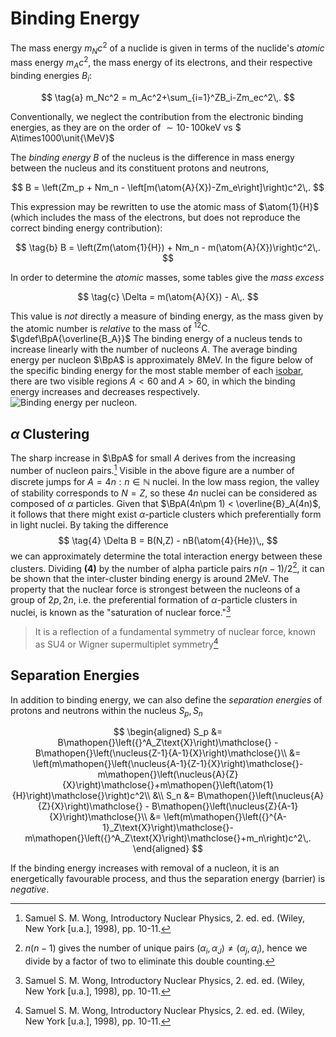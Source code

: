 Binding Energy
==============

The mass energy $m_Nc^2$ of a nuclide is given in terms of the nuclide's _atomic_ mass energy $m_Ac^2$, the mass energy of its electrons, and their respective binding energies $B_i$:

<!-- Here the mass of the atom excludes the binding energy, so we restore it first before subtracting the isolated electron masses -->

$$
\tag{a}
m_Nc^2 = m_Ac^2+\sum_{i=1}^ZB_i-Zm_ec^2\,.
$$

Conventionally, we neglect the contribution from the electronic binding energies, as they are on the order of $\sim10\operatorname{-}100\unit{\keV}$ vs $ A\times1000\unit{\MeV}$

The _binding energy_ $B$ of the nucleus is the difference in mass energy between the nucleus and its constituent protons and neutrons,

$$
B = \left(Zm_p + Nm_n - \left[m(\atom{A}{X})-Zm_e\right]\right)c^2\,.
$$

This expression may be rewritten to use the atomic mass of $\atom{1}{H}$ (which includes the mass of the electrons, but does not reproduce the correct binding energy contribution):

$$
\tag{b}
B = \left(Zm(\atom{1}{H}) + Nm_n - m(\atom{A}{X})\right)c^2\,.
$$

In order to determine the _atomic_ masses, some tables give the _mass excess_

$$
\tag{c}
\Delta = m(\atom{A}{X}) - A\,.
$$

This value is _not_ directly a measure of binding energy, as the mass given by the atomic number is _relative_ to the mass of ${}^{12}\text{C}$.
$\gdef\BpA{\overline{B_A}}$
The binding energy of a nucleus tends to increase linearly with the number of nucleons $A$. The average binding energy per nucleon $\BpA$ is approximately $8\unit{\MeV}$. In the figure below of the specific binding energy for the most stable member of each [isobar](basic-concepts.md), there are two visible regions $A<60$ and $A>60$, in which the binding energy increases and decreases respectively.
![Binding energy per nucleon.](https://upload.wikimedia.org/wikipedia/commons/5/53/Binding_energy_curve_-_common_isotopes.svg)

$\alpha$ Clustering
-------------------
<!-- TODO define valley of stability -->
<!-- TODO justify this behaviour -->
The sharp increase in $\BpA$ for small $A$ derives from the increasing number of nucleon pairs.[^wong.10-11] Visible in the above figure are a number of discrete jumps for $A=4n:n\in \mathbb{N}$ nuclei. In the low mass region, the valley of stability corresponds to $N=Z$, so these $4n$ nuclei can be considered as composed of $\alpha$ particles. Given that $\BpA(4n\pm 1) < \overline{B}_A(4n)$, it follows that there might exist $\alpha$-particle clusters which preferentially form in light nuclei. By taking the difference
$$
\tag{4}
\Delta B = B(N,Z) - nB(\atom{4}{He})\,,
$$
we can approximately determine the total interaction energy between these clusters. Dividing **(4)** by the number of alpha particle pairs $n(n-1)/2$[^pairs], it can be shown that the inter-cluster binding energy is around $2\unit{\MeV}$. The property that the nuclear force is strongest between the nucleons of a group of $2p,2n$, i.e. the preferential formation of $\alpha$-particle clusters in nuclei, is known as the "saturation of nuclear force."[^wong.10-11]
> It is a reflection of a fundamental symmetry of nuclear
force, known as SU4 or Wigner supermultiplet symmetry[^wong.10-11]

Separation Energies
-------------------

In addition to binding energy, we can also define the _separation energies_ of protons and neutrons within the nucleus $S_p,\,S_n$

$$
\begin{aligned}
S_p &= B\mathopen{}\left({}^A_Z\text{X}\right)\mathclose{} - B\mathopen{}\left(\nucleus{Z-1}{A-1}{X}\right)\mathclose{}\\
&= \left(m\mathopen{}\left(\nucleus{A-1}{Z-1}{X}\right)\mathclose{}-m\mathopen{}\left(\nucleus{A}{Z}{X}\right)\mathclose{}+m\mathopen{}\left(\atom{1}{H}\right)\mathclose{}\right)c^2\\
&\\
S_n &= B\mathopen{}\left(\nucleus{A}{Z}{X}\right)\mathclose{} - B\mathopen{}\left(\nucleus{Z}{A-1}{X}\right)\mathclose{}\\
&= \left(m\mathopen{}\left({}^{A-1}_Z\text{X}\right)\mathclose{}-m\mathopen{}\left({}^A_Z\text{X}\right)\mathclose{}+m_n\right)c^2\,.
\end{aligned}
$$

If the binding energy increases with removal of a nucleon, it is an energetically favourable process, and thus the separation energy (barrier) is _negative_.


[^wong.10-11]: Samuel S. M. Wong, Introductory Nuclear Physics, 2. ed. ed. (Wiley, New York [u.a.], 1998), pp. 10-11.
[^pairs]: $n(n-1)$ gives the number of unique pairs $(\alpha_i, \alpha_J)\neq (\alpha_j,\alpha_i)$, hence we divide by a factor of two to eliminate this double counting.